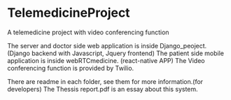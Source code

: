 # TelemedicineProject
A telemedicine project with video conferencing function

The server and doctor side web application is inside Django_peoject. (Django backend with Javascript, Jquery frontend)
The patient side mobile application is inside webRTCmedicine. (react-native APP)
The Video conferencing function is provided by Twilio.

There are readme in each folder, see them for more information.(for developers)
The Thessis report.pdf is an essay about this system.
